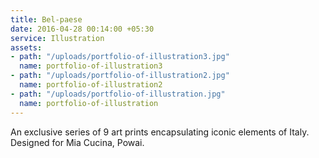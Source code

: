 ```yaml
---
title: Bel-paese
date: 2016-04-28 00:14:00 +05:30
service: Illustration
assets:
- path: "/uploads/portfolio-of-illustration3.jpg"
  name: portfolio-of-illustration3
- path: "/uploads/portfolio-of-illustration2.jpg"
  name: portfolio-of-illustration2
- path: "/uploads/portfolio-of-illustration.jpg"
  name: portfolio-of-illustration
---
```


An exclusive series of 9 art prints encapsulating iconic elements of Italy. Designed for Mia Cucina, Powai.
